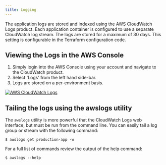 ```yaml
---
title: Logging
---
```


The application logs are stored and indexed using the AWS CloudWatch Logs product. Each
application container is configured to use a separate CloudWatch log stream. The
logs are stored for a maximum of 30 days. This setting is configurable in the
Terraform configuration code.

## Viewing the Logs in the AWS Console

1. Simply login into the AWS Console using your account and navigate to the CloudWatch product.
2. Select 'Logs' from the left hand side-bar.
3. Logs are stored on a per-environment basis.

[![AWS CloudWatch Logs](aws_cloudwatch_logs.jpg)](aws_cloudwatch_logs.jpg)

## Tailing the logs using the awslogs utility

The `awslogs` utility is more powerful that the CloudWatch Logs web interface, but must be run from the command line. You can
easily tail a log group or stream with the following command:

    $ awslogs get production-app -w

For a full list of commands review the output of the help command:

    $ awslogs --help
